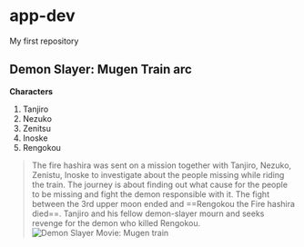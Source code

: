 # app-dev
My first repository
## Demon Slayer: Mugen Train arc
**Characters**
1. Tanjiro
2. Nezuko
3. Zenitsu
4. Inoske
5. Rengokou
> The fire hashira was sent on a mission together with Tanjiro, Nezuko, Zenistu, Inoske to investigate about the people missing while riding the train. The journey is about finding out what cause for the people to be missing and fight the demon responsible with it.
> The fight between the 3rd upper moon ended and ==Rengokou the Fire hashira died==. Tanjiro and his fellow demon-slayer mourn and seeks revenge for the demon who killed Rengokou.
![Demon Slayer Movie: Mugen train]([C:\Users\Student\Documents\MV5BODI2NjdlYWItMTE1ZC00YzI2LTlhZGQtNzE3NzA4MWM0ODYzXkEyXkFqcGdeQXVyNjU1OTg4OTM@._V1_.jpg](https://www.pinterest.ph/pin/802063014878459580/))

